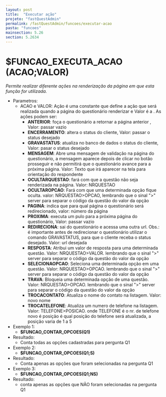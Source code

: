 ```yaml
---
layout: post
title:  "Executar ação"
projeto: "fastQuestAdmin"
permalink: /fastQuestAdmin/funcoes/executar-acao
pasta: "funcoes"
mainsection: 5.26
section: 5.2634
---	
```

# $FUNCAO_EXECUTA_ACAO (ACAO;VALOR)

*Permite realizar diferente ações na renderização da página em que esta função for utilizada.*

- Parametros: 
    - ACAO e VALOR: Ação é uma constante que define a ação que será realizada quando a página do questionário renderizar e Valor é a . As ações podem ser:
        - **ANTERIOR**: foça o questionário a retornar a página anterior , Valor: passar vazio
        - **ENCERRAMENTO**: altera o status do cliente, Valor: passar o status desejado
        - **GRAVASTATUS**: atualiza no banco de dados o status do cliente, Valor: pasar o status desejado
        - **MENSAGEM**: Abre uma mensagem de validação na página do questionário, a mensagem aparece depois de clicar no botão prosseguir e não permitirá que o questionário avance para a próxima página. Valor: Texto que irá aparecer na tela para orientação do respondente
        - **OCULTARQUESTAO**: fará com que a questão não seja renderizada na página. Valor: NRQUESTAO
        - **OCULTAROPCAO**: Fará com que uma determinada opção fique oculta. valor: NRQUESTAO>OPCAO, lembrando que o sinal ">" server para separar o código da questão do valor da opção
        - **PAGINA**: indica que para qual página o questionário será redirecionado, valor: número da página
        - **PROXIMA**: executa um pulo para a próxima página do questionário, Valor: passar vazio
        - **REDIRECIONA**: sai do questionário e acessa uma outra url. Obs.: é importante antes de redirecionar o questionário utilizar o comando GRAVASTATUS, para que o cliente receba o status desejado. Valor: url desejada
        - **RESPOSTA**: Atribui um valor de resposta para uma determinada questão. Valor: NRQUESTAO>VALOR. lembrando que o sinal ">" server para separar o código da questão do valor da opção
        - **SELECIONAOPCAO**: Seleciona uma determinada opção em uma questão. Valor: NRQUESTAO>OPCAO. lembrando que o sinal ">" server para separar o código da questão do valor da opção
        - **TRAVA**: Bloqueia uma determinada opção de uma questão. Valor: NRQUESTAO>OPCAO. lembrando que o sinal ">" server para separar o código da questão do valor da opção
        - **TROCACONTATO**: Atualiza o nome do contato na listagem. Valor: novo nome
        - **TROCATELEFONE**: Atualiza um numero de telefone na listagem. Valor: TELEFONE>POSICAO. onde TELEFONE é o nr. de telefone novo é posição é qual posição do telefone será atualizada, a posição varia de 1 a 5
- Exemplo 1:
    - **$FUNCAO_CONTAR_OPCOES(Q1)**
- Resultado:
    - Conta todas as opções cadastradas para pergunta Q1
- Exemplo 2:
    - **$FUNCAO_CONTAR_OPCOES(Q1;S)**
- Resultado:
    - Conta apenas as opções que foram selecionadas na pergunta Q1
- Exemplo 3:
    - **$FUNCAO_CONTAR_OPCOES(Q1;NS)**
- Resultado:
    - conta apenas as opções que NÃO foram selecionadas na pergunta Q1